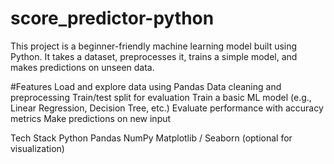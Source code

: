 # score_predictor-python
 This project is a beginner-friendly machine learning model built using Python. 
 It takes a dataset, preprocesses it, trains a simple model, and makes predictions on unseen data.

#Features
Load and explore data using Pandas
Data cleaning and preprocessing
Train/test split for evaluation
Train a basic ML model (e.g., Linear Regression, Decision Tree, etc.)
Evaluate performance with accuracy metrics
Make predictions on new input

Tech Stack
Python
Pandas
NumPy
Matplotlib / Seaborn (optional for visualization)




